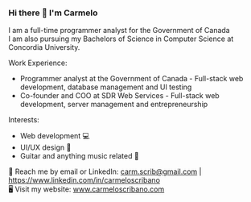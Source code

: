 ### Hi there :wave: I'm Carmelo

I am a full-time programmer analyst for the Government of Canada
<br>
I am also pursuing my Bachelors of Science in Computer Science at Concordia University.

Work Experience:
- Programmer analyst at the Government of Canada - Full-stack web development, database management and UI testing
- Co-founder and COO at SDR Web Services - Full-stack web development, server management and entrepreneurship

Interests:
- Web development 💻
- UI/UX design 🎨
- Guitar and anything music related 🎸

💬 Reach me by email or LinkedIn: carm.scrib@gmail.com | https://www.linkedin.com/in/carmeloscribano 
</br>
🖥️ Visit my website: www.carmeloscribano.com
